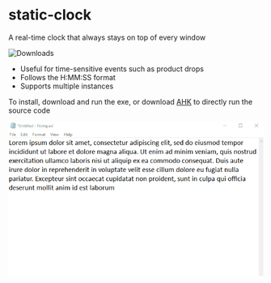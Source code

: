 # static-clock
A real-time clock that always stays on top of every window

![Downloads](https://img.shields.io/github/downloads/m-fogel/static-clock/total)

- Useful for time-sensitive events such as product drops
- Follows the H:MM:SS format
- Supports multiple instances

To install, download and run the exe, or download [AHK](https://www.autohotkey.com/) to directly run the source code

![Static Clock Demo](demo.gif)
